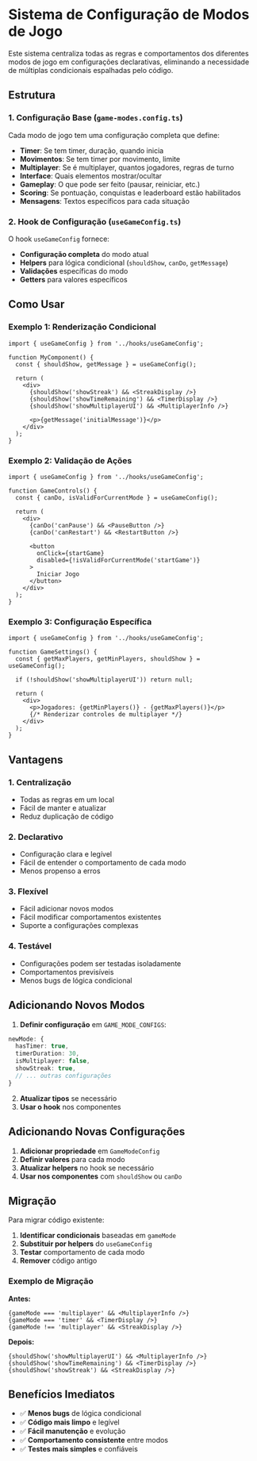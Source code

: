# Sistema de Configuração de Modos de Jogo

Este sistema centraliza todas as regras e comportamentos dos diferentes modos de jogo em configurações declarativas, eliminando a necessidade de múltiplas condicionais espalhadas pelo código.

## Estrutura

### 1. Configuração Base (`game-modes.config.ts`)

Cada modo de jogo tem uma configuração completa que define:

- **Timer**: Se tem timer, duração, quando inicia
- **Movimentos**: Se tem timer por movimento, limite
- **Multiplayer**: Se é multiplayer, quantos jogadores, regras de turno
- **Interface**: Quais elementos mostrar/ocultar
- **Gameplay**: O que pode ser feito (pausar, reiniciar, etc.)
- **Scoring**: Se pontuação, conquistas e leaderboard estão habilitados
- **Mensagens**: Textos específicos para cada situação

### 2. Hook de Configuração (`useGameConfig.ts`)

O hook `useGameConfig` fornece:

- **Configuração completa** do modo atual
- **Helpers** para lógica condicional (`shouldShow`, `canDo`, `getMessage`)
- **Validações** específicas do modo
- **Getters** para valores específicos

## Como Usar

### Exemplo 1: Renderização Condicional

```tsx
import { useGameConfig } from '../hooks/useGameConfig';

function MyComponent() {
  const { shouldShow, getMessage } = useGameConfig();
  
  return (
    <div>
      {shouldShow('showStreak') && <StreakDisplay />}
      {shouldShow('showTimeRemaining') && <TimerDisplay />}
      {shouldShow('showMultiplayerUI') && <MultiplayerInfo />}
      
      <p>{getMessage('initialMessage')}</p>
    </div>
  );
}
```

### Exemplo 2: Validação de Ações

```tsx
import { useGameConfig } from '../hooks/useGameConfig';

function GameControls() {
  const { canDo, isValidForCurrentMode } = useGameConfig();
  
  return (
    <div>
      {canDo('canPause') && <PauseButton />}
      {canDo('canRestart') && <RestartButton />}
      
      <button 
        onClick={startGame}
        disabled={!isValidForCurrentMode('startGame')}
      >
        Iniciar Jogo
      </button>
    </div>
  );
}
```

### Exemplo 3: Configuração Específica

```tsx
import { useGameConfig } from '../hooks/useGameConfig';

function GameSettings() {
  const { getMaxPlayers, getMinPlayers, shouldShow } = useGameConfig();
  
  if (!shouldShow('showMultiplayerUI')) return null;
  
  return (
    <div>
      <p>Jogadores: {getMinPlayers()} - {getMaxPlayers()}</p>
      {/* Renderizar controles de multiplayer */}
    </div>
  );
}
```

## Vantagens

### 1. **Centralização**

- Todas as regras em um local
- Fácil de manter e atualizar
- Reduz duplicação de código

### 2. **Declarativo**

- Configuração clara e legível
- Fácil de entender o comportamento de cada modo
- Menos propenso a erros

### 3. **Flexível**

- Fácil adicionar novos modos
- Fácil modificar comportamentos existentes
- Suporte a configurações complexas

### 4. **Testável**

- Configurações podem ser testadas isoladamente
- Comportamentos previsíveis
- Menos bugs de lógica condicional

## Adicionando Novos Modos

1. **Definir configuração** em `GAME_MODE_CONFIGS`:

```typescript
newMode: {
  hasTimer: true,
  timerDuration: 30,
  isMultiplayer: false,
  showStreak: true,
  // ... outras configurações
}
```

2. **Atualizar tipos** se necessário
3. **Usar o hook** nos componentes

## Adicionando Novas Configurações

1. **Adicionar propriedade** em `GameModeConfig`
2. **Definir valores** para cada modo
3. **Atualizar helpers** no hook se necessário
4. **Usar nos componentes** com `shouldShow` ou `canDo`

## Migração

Para migrar código existente:

1. **Identificar condicionais** baseadas em `gameMode`
2. **Substituir por helpers** do `useGameConfig`
3. **Testar** comportamento de cada modo
4. **Remover** código antigo

### Exemplo de Migração

**Antes:**

```tsx
{gameMode === 'multiplayer' && <MultiplayerInfo />}
{gameMode === 'timer' && <TimerDisplay />}
{gameMode !== 'multiplayer' && <StreakDisplay />}
```

**Depois:**

```tsx
{shouldShow('showMultiplayerUI') && <MultiplayerInfo />}
{shouldShow('showTimeRemaining') && <TimerDisplay />}
{shouldShow('showStreak') && <StreakDisplay />}
```

## Benefícios Imediatos

- ✅ **Menos bugs** de lógica condicional
- ✅ **Código mais limpo** e legível
- ✅ **Fácil manutenção** e evolução
- ✅ **Comportamento consistente** entre modos
- ✅ **Testes mais simples** e confiáveis
